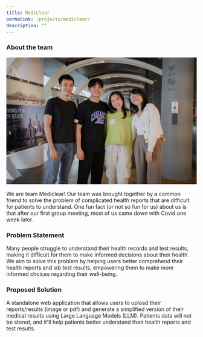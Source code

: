 ```yaml
---
title: MediClear
permalink: /projects/mediclear/
description: ""
---
```

### About the team

![](/images/mediclear%20large.jpeg)

We are team Mediclear! Our team was brought together by a common friend to solve the problem of complicated health reports that are difficult for patients to understand. One fun fact (or not so fun for us) about us is that after our first group meeting, most of us came down with Covid one week later.

### Problem Statement

Many people struggle to understand their health records and test results, making it difficult for them to make informed decisions about their health. We aim to solve this problem by helping users better comprehend their health reports and lab test results, empowering them to make more informed choices regarding their well-being.

### Proposed Solution

A standalone web application that allows users to upload their reports/results (image or pdf) and generate a simplified version of their medical results using Large Language Models (LLM). Patients data will not be stored, and it'll help patients better understand their health reports and test results.